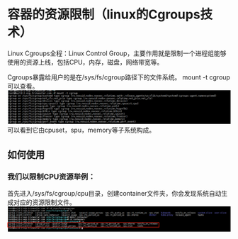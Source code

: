 # 容器的资源限制（linux的Cgroups技术）  
Linux Cgroups全程：Linux Control Group，主要作用就是限制一个进程组能够使用的资源上线，包括CPU，内存，磁盘，网络带宽等。  

Cgroups暴露给用户的是在/sys/fs/cgroup路径下的文件系统。
mount -t cgroup可以查看。
![cgroup1](../../image/docker/docker-cgroups1.png)  
可以看到它由cpuset，spu，memory等子系统构成。

## 如何使用
### 我们以限制CPU资源举例：
首先进入/sys/fs/cgroup/cpu目录，创建container文件夹，你会发现系统自动生成对应的资源限制文件。  
![cgroup2](../../image/docker/docker-cgroups2.png)  